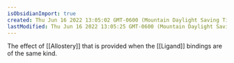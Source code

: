 ```yaml
---
isObsidianImport: true
created: Thu Jun 16 2022 13:05:02 GMT-0600 (Mountain Daylight Saving Time)
lastModified: Thu Jun 16 2022 13:05:25 GMT-0600 (Mountain Daylight Saving Time)
---
```

The effect of [[Allostery]] that is provided when the [[Ligand]] bindings are of the same kind.